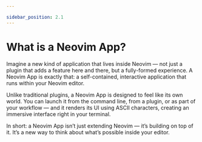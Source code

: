 ```yaml
---

sidebar_position: 2.1
---
```


# What is a Neovim App?

Imagine a new kind of application that lives inside
Neovim — not just a plugin that adds a feature here
and there, but a fully-formed experience. A Neovim App
is exactly that: a self-contained, interactive application
that runs within your Neovim editor.

Unlike traditional plugins, a Neovim App is designed to
feel like its own world. You can launch it from the
command line, from a plugin, or as part of your workflow — and
it renders its UI using ASCII characters, creating an
immersive interface right in your terminal.

In short: a Neovim App isn’t just extending Neovim — it’s building on top of it.
It’s a new way to think about what’s possible inside your editor.

